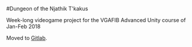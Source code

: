 #Dungeon of the Njathik T'kakus 

Week-long videogame project for the VGAFIB Advanced Unity course of Jan-Feb 2018

Moved to [Gitlab](https://gitlab.com/vylion/goblinfire-dungeon).
